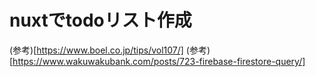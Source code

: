 # nuxtでtodoリスト作成
(参考)[https://www.boel.co.jp/tips/vol107/]
(参考)[https://www.wakuwakubank.com/posts/723-firebase-firestore-query/]